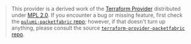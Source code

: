 > This provider is a derived work of the [Terraform Provider](https://github.com/terraform-providers/terraform-provider-packetfabric)
> distributed under [MPL 2.0](https://www.mozilla.org/en-US/MPL/2.0/). If you encounter a bug or missing feature,
> first check the [`pulumi-packetfabric` repo](/issues); however, if that doesn't turn up anything,
> please consult the source [`terraform-provider-packetfabric` repo](https://github.com/terraform-providers/terraform-provider-packetfabric/issues).
